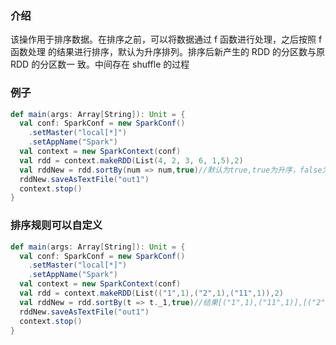 ### 介绍

该操作用于排序数据。在排序之前，可以将数据通过 f 函数进行处理，之后按照 f 函数处理 的结果进行排序，默认为升序排列。排序后新产生的 RDD 的分区数与原 RDD 的分区数一 致。中间存在 shuffle 的过程

### 例子

```scala
def main(args: Array[String]): Unit = {
  val conf: SparkConf = new SparkConf()
    .setMaster("local[*]")
    .setAppName("Spark")
  val context = new SparkContext(conf)
  val rdd = context.makeRDD(List(4, 2, 3, 6, 1,5),2)
  val rddNew = rdd.sortBy(num => num,true)//默认为true,true为升序，false为降序。结果：[1,2,3],[4,5,6]
  rddNew.saveAsTextFile("out1")
  context.stop()
}
```

### 排序规则可以自定义

```scala
def main(args: Array[String]): Unit = {
  val conf: SparkConf = new SparkConf()
    .setMaster("local[*]")
    .setAppName("Spark")
  val context = new SparkContext(conf)
  val rdd = context.makeRDD(List(("1",1),("2",1),("11",1)),2)
  val rddNew = rdd.sortBy(t => t._1,true)//结果[("1",1),("11",1)],[("2",1)]
  rddNew.saveAsTextFile("out1")
  context.stop()
}
```